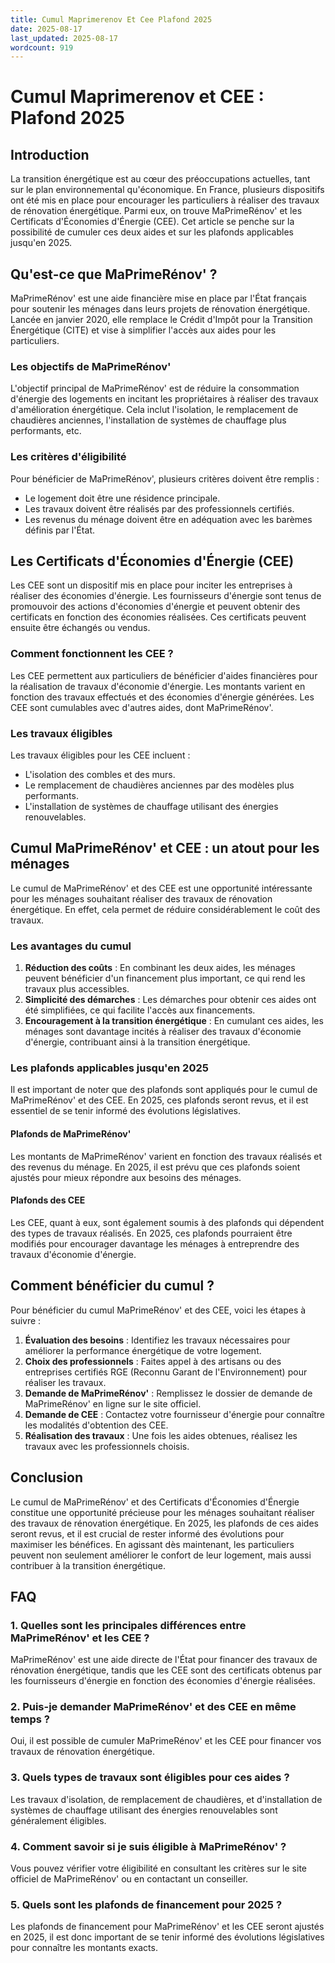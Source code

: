 ```yaml
---
title: Cumul Maprimerenov Et Cee Plafond 2025
date: 2025-08-17
last_updated: 2025-08-17
wordcount: 919
---
```


# Cumul Maprimerenov et CEE : Plafond 2025

## Introduction

La transition énergétique est au cœur des préoccupations actuelles, tant sur le plan environnemental qu'économique. En France, plusieurs dispositifs ont été mis en place pour encourager les particuliers à réaliser des travaux de rénovation énergétique. Parmi eux, on trouve MaPrimeRénov' et les Certificats d'Économies d'Énergie (CEE). Cet article se penche sur la possibilité de cumuler ces deux aides et sur les plafonds applicables jusqu'en 2025.

## Qu'est-ce que MaPrimeRénov' ?

MaPrimeRénov' est une aide financière mise en place par l'État français pour soutenir les ménages dans leurs projets de rénovation énergétique. Lancée en janvier 2020, elle remplace le Crédit d'Impôt pour la Transition Énergétique (CITE) et vise à simplifier l'accès aux aides pour les particuliers. 

### Les objectifs de MaPrimeRénov'

L'objectif principal de MaPrimeRénov' est de réduire la consommation d'énergie des logements en incitant les propriétaires à réaliser des travaux d'amélioration énergétique. Cela inclut l'isolation, le remplacement de chaudières anciennes, l'installation de systèmes de chauffage plus performants, etc.

### Les critères d'éligibilité

Pour bénéficier de MaPrimeRénov', plusieurs critères doivent être remplis :
- Le logement doit être une résidence principale.
- Les travaux doivent être réalisés par des professionnels certifiés.
- Les revenus du ménage doivent être en adéquation avec les barèmes définis par l'État.

## Les Certificats d'Économies d'Énergie (CEE)

Les CEE sont un dispositif mis en place pour inciter les entreprises à réaliser des économies d'énergie. Les fournisseurs d'énergie sont tenus de promouvoir des actions d'économies d'énergie et peuvent obtenir des certificats en fonction des économies réalisées. Ces certificats peuvent ensuite être échangés ou vendus.

### Comment fonctionnent les CEE ?

Les CEE permettent aux particuliers de bénéficier d'aides financières pour la réalisation de travaux d'économie d'énergie. Les montants varient en fonction des travaux effectués et des économies d'énergie générées. Les CEE sont cumulables avec d'autres aides, dont MaPrimeRénov'.

### Les travaux éligibles

Les travaux éligibles pour les CEE incluent :
- L'isolation des combles et des murs.
- Le remplacement de chaudières anciennes par des modèles plus performants.
- L'installation de systèmes de chauffage utilisant des énergies renouvelables.

## Cumul MaPrimeRénov' et CEE : un atout pour les ménages

Le cumul de MaPrimeRénov' et des CEE est une opportunité intéressante pour les ménages souhaitant réaliser des travaux de rénovation énergétique. En effet, cela permet de réduire considérablement le coût des travaux.

### Les avantages du cumul

1. **Réduction des coûts** : En combinant les deux aides, les ménages peuvent bénéficier d'un financement plus important, ce qui rend les travaux plus accessibles.
2. **Simplicité des démarches** : Les démarches pour obtenir ces aides ont été simplifiées, ce qui facilite l'accès aux financements.
3. **Encouragement à la transition énergétique** : En cumulant ces aides, les ménages sont davantage incités à réaliser des travaux d'économie d'énergie, contribuant ainsi à la transition énergétique.

### Les plafonds applicables jusqu'en 2025

Il est important de noter que des plafonds sont appliqués pour le cumul de MaPrimeRénov' et des CEE. En 2025, ces plafonds seront revus, et il est essentiel de se tenir informé des évolutions législatives.

#### Plafonds de MaPrimeRénov'

Les montants de MaPrimeRénov' varient en fonction des travaux réalisés et des revenus du ménage. En 2025, il est prévu que ces plafonds soient ajustés pour mieux répondre aux besoins des ménages. 

#### Plafonds des CEE

Les CEE, quant à eux, sont également soumis à des plafonds qui dépendent des types de travaux réalisés. En 2025, ces plafonds pourraient être modifiés pour encourager davantage les ménages à entreprendre des travaux d'économie d'énergie.

## Comment bénéficier du cumul ?

Pour bénéficier du cumul MaPrimeRénov' et des CEE, voici les étapes à suivre :

1. **Évaluation des besoins** : Identifiez les travaux nécessaires pour améliorer la performance énergétique de votre logement.
2. **Choix des professionnels** : Faites appel à des artisans ou des entreprises certifiés RGE (Reconnu Garant de l'Environnement) pour réaliser les travaux.
3. **Demande de MaPrimeRénov'** : Remplissez le dossier de demande de MaPrimeRénov' en ligne sur le site officiel.
4. **Demande de CEE** : Contactez votre fournisseur d'énergie pour connaître les modalités d'obtention des CEE.
5. **Réalisation des travaux** : Une fois les aides obtenues, réalisez les travaux avec les professionnels choisis.

## Conclusion

Le cumul de MaPrimeRénov' et des Certificats d'Économies d'Énergie constitue une opportunité précieuse pour les ménages souhaitant réaliser des travaux de rénovation énergétique. En 2025, les plafonds de ces aides seront revus, et il est crucial de rester informé des évolutions pour maximiser les bénéfices. En agissant dès maintenant, les particuliers peuvent non seulement améliorer le confort de leur logement, mais aussi contribuer à la transition énergétique.

## FAQ

### 1. Quelles sont les principales différences entre MaPrimeRénov' et les CEE ?

MaPrimeRénov' est une aide directe de l'État pour financer des travaux de rénovation énergétique, tandis que les CEE sont des certificats obtenus par les fournisseurs d'énergie en fonction des économies d'énergie réalisées.

### 2. Puis-je demander MaPrimeRénov' et des CEE en même temps ?

Oui, il est possible de cumuler MaPrimeRénov' et les CEE pour financer vos travaux de rénovation énergétique.

### 3. Quels types de travaux sont éligibles pour ces aides ?

Les travaux d'isolation, de remplacement de chaudières, et d'installation de systèmes de chauffage utilisant des énergies renouvelables sont généralement éligibles.

### 4. Comment savoir si je suis éligible à MaPrimeRénov' ?

Vous pouvez vérifier votre éligibilité en consultant les critères sur le site officiel de MaPrimeRénov' ou en contactant un conseiller.

### 5. Quels sont les plafonds de financement pour 2025 ?

Les plafonds de financement pour MaPrimeRénov' et les CEE seront ajustés en 2025, il est donc important de se tenir informé des évolutions législatives pour connaître les montants exacts.